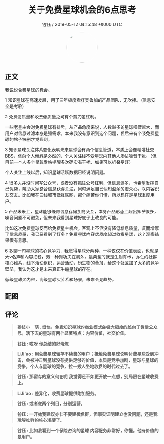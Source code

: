 <h1 align="center">关于免费星球机会的6点思考</h1>
<p align="center">
    <a>钱钰 / 2019-05-12 04:15:48 &#43;0000 UTC</a>
</p>

<div align="center">
    <img src="https://images.zsxq.com/FsGW9ZnKn188G6GlQeMFz7QYwNqM?e=1590940799&amp;token=kIxbL07-8jAj8w1n4s9zv64FuZZNEATmlU_Vm6zD:w4vMkFlaBBxamyfYHkzfApiogDk=" width="100" height="100" style="border:1px solid;border-radius:50%; color:#ffffff"/>
</div>

## 正文

<div>
我说说免费星球的机会。

1 知识星球在高速发展，用了三年极度看好吴鲁加的产品团队，无吹捧。（信息安全是考验）

2 免费高质量和收费低质量之间有个剪刀差红利。

一些老星主会对免费星球有排斥，从产品角度来说，人数越多的星球噪音越大，而用户对信息过滤本身是强需求。本来我没有意识到这个问题，但后来有个谈免费星球的帖子被删才觉察到。

3 知识星球关注体系变化表明未来星球会有两个信息管道，本质上会像精准社交 BBS，但向个人倾斜是必然的，个人关注线不受星球内其他人发帖噪音干扰。（但目前一个人多个星球发帖提醒多次确实有干扰，如果可以折叠更好）

个人关注上线以后，知识星球活跃数据已经说明问题。

 4 很多人并没时间写公众号，或者没有抓住公号红利，但信息源多，也希望发挥自己优势，帮助大家整合信息获得关注，同时满足自己认知盈余的虚荣心，以内容识友交友。比如我在三线城市做互联网，那个痛苦你们懂，所以现在是星球重度用户。

5 产品未来上，星球能够兼顾信息存储加高交互，本身产品形态上超出知乎很多，噪音问题不可避免，但未来我看到星球好底子上改良的可能。

比如这次免费星球反而给免费星主机会，客观上不但没有降低信息质量，反而增厚了信息质量，我已经看到了好多个免费星球内容优质度超过收费星球，这个观察结果很有意思。

6 多聊一句星球的核心竞争力，我觉得星球分两种，一种仅仅在价值表面，也就是大v名声和内容把控，另一种则功夫在局外，最典型的就是生财有术，亦仁的社群核心维系，线下活动组织，运营活动，衍生物的叠加，给这个社区加了太多的竞争壁垒，我认为这才是未来真正牛逼星球的存在。

低级星球买内容，高级星球买关系和场景，未来会是趋势。
</div>

## 配图
<div class="image" align="center">

</div>

## 评论

<div align="left">
<div>

<blockquote >
<span> <strong>荔枝小一萌 : 很快，免费知识星球的商业模式会极大限度的趋向于微信公众号。活下去的星球有两个显著特点：内容价值，社交价值。 </strong></span>
</blockquote>

<blockquote >
<span> <strong>钱钰 : 哎呀 你总结的好精炼 </strong></span>
</blockquote>

<blockquote >
<span> <strong>LiJi&#39;ao : 用免费星球留存不续费的用户；抵触免费星球说明付费星球受到冲击，会被冲击到星球没有提供足够的价值，本质是竞争加剧，星球与星球的竞争，个人与星球的竞争，拉一拨人坐地收费的时代过去了。 </strong></span>
</blockquote>

<blockquote >
<span> <strong>钱钰 : 那留存的意义何在呢 我觉得还不如更开放一点想，别局限在星球收费上。 </strong></span>
</blockquote>

<blockquote >
<span> <strong>LiJi&#39;ao : 差异化，收费星球提供附加服务。 </strong></span>
</blockquote>

<blockquote >
<span> <strong>钱钰 : 或者做两个列目，分别运营。 </strong></span>
</blockquote>

<blockquote >
<span> <strong>钱钰 : 一开始我建议亦仁不要建微信群，但事实证明建立也没问题，还是我理解社群的核心浅薄了。 </strong></span>
</blockquote>

<blockquote >
<span> <strong>钱钰 : 比如我看到一个保险咨询的星球 内容服务非常好，你懂。他有价值的是用户。 </strong></span>
</blockquote>

</div>
</div>